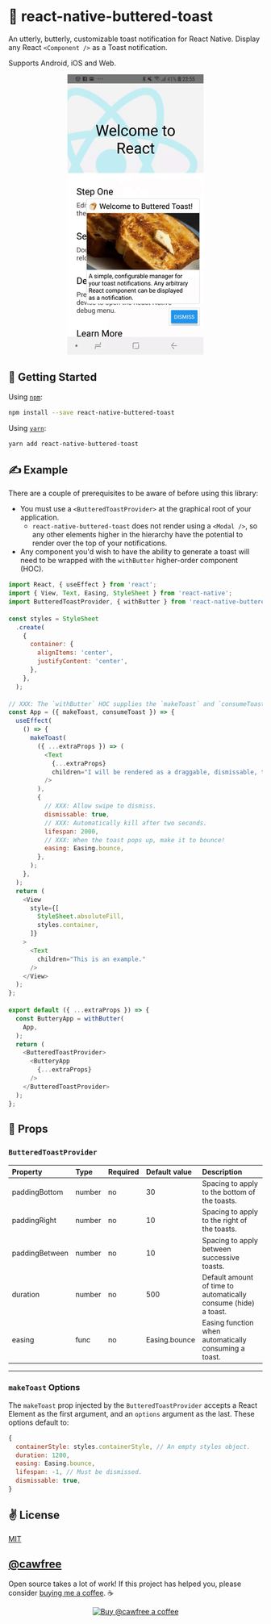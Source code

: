 # 🍞 react-native-buttered-toast
An utterly, butterly, customizable toast notification for React Native. Display any React `<Component />` as a Toast notification.

Supports Android, iOS and Web.

<p align="center">
  <img src="./bin/out.gif" alt="react-native-buttered-toast" width="270" height="556">
</p>

## 🚀 Getting Started

Using [`npm`]():

```sh
npm install --save react-native-buttered-toast
```

Using [`yarn`]():

```sh
yarn add react-native-buttered-toast
```

## ✍️ Example

There are a couple of prerequisites to be aware of before using this library:

  - You must use a `<ButteredToastProvider>` at the graphical root of your application.
    - `react-native-buttered-toast` does not render using a `<Modal />`, so any other elements higher in the hierarchy have the potential to render over the top of your notifications.
  - Any component you'd wish to have the ability to generate a toast will need to be wrapped with the `withButter` higher-order component (HOC).

```javascript
import React, { useEffect } from 'react';
import { View, Text, Easing, StyleSheet } from 'react-native';
import ButteredToastProvider, { withButter } from 'react-native-buttered-toast';

const styles = StyleSheet
  .create(
    {
      container: {
        alignItems: 'center',
        justifyContent: 'center',
      },
    },
  );

// XXX: The `withButter` HOC supplies the `makeToast` and `consumeToast` props, used to show and dismiss toasts respectively.
const App = ({ makeToast, consumeToast }) => {
  useEffect(
    () => {
      makeToast(
        ({ ...extraProps }) => (
          <Text
            {...extraProps}
            children="I will be rendered as a draggable, dismissable, toast!"
          />
        ),
        {
          // XXX: Allow swipe to dismiss.
          dismissable: true,
          // XXX: Automatically kill after two seconds.
          lifespan: 2000,
          // XXX: When the toast pops up, make it to bounce!
          easing: Easing.bounce,
        },
      );
    },
  );
  return (
    <View
      style={[
        StyleSheet.absoluteFill,
        styles.container,
      ]}
    >
      <Text
        children="This is an example."
      />
    </View>
  );
};

export default ({ ...extraProps }) => {
  const ButteryApp = withButter(
    App,
  );
  return (
    <ButteredToastProvider>
      <ButteryApp
        {...extraProps}
      />
    </ButteredToastProvider>
  );
};

```

## 📌 Props

### `ButteredToastProvider`

Property | Type | Required | Default value | Description
:--- | :--- | :--- | :--- | :---
paddingBottom|number|no|30| Spacing to apply to the bottom of the toasts.
paddingRight|number|no|10| Spacing to apply to the right of the toasts.
paddingBetween|number|no|10| Spacing to apply between successive toasts.
duration|number|no|500| Default amount of time to automatically consume (hide) a toast.
easing|func|no|Easing.bounce| Easing function when automatically consuming a toast.
-----

### `makeToast` Options

The `makeToast` prop injected by the `ButteredToastProvider` accepts a React Element as the first argument, and an `options` argument as the last. These options default to:

```javascript
{
  containerStyle: styles.containerStyle, // An empty styles object.
  duration: 1200,
  easing: Easing.bounce,
  lifespan: -1, // Must be dismissed.
  dismissable: true,
}
```

## ✌️ License
[MIT](https://opensource.org/licenses/MIT)

## [@cawfree](https://twitter.com/cawfree)

Open source takes a lot of work! If this project has helped you, please consider [buying me a coffee](https://www.buymeacoffee.com/cawfree). ☕ 

<p align="center">
  <a href="https://www.buymeacoffee.com/cawfree">
    <img src="https://cdn.buymeacoffee.com/buttons/default-orange.png" alt="Buy @cawfree a coffee" width="232" height="50" />
  </a>
</p>
